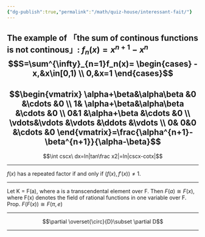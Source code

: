 ```yaml
---
{"dg-publish":true,"permalink":"/math/quiz-house/interessant-fait/"}
---
```



The example of 「the sum of continous functions is not continous」: $f_n(x)=x^{n+1}-x^n$
$$S=\sum^{\infty}_{n=1}f_n(x)= \begin{cases}
-x,&x\in[0,1) \\
0,&x=1
\end{cases}$$
---
$$\begin{vmatrix}
  \alpha+\beta&\alpha\beta  &0  &\cdots  &0 \\
  1&  \alpha+\beta&\alpha\beta  &\cdots  &0 \\
  0&1  &\alpha+\beta  &\cdots  &0 \\
  \vdots&\vdots  &\vdots  &\ddots  &\vdots \\
  0&  0&0  &\cdots  &0
\end{vmatrix}=\frac{\alpha^{n+1}-\beta^{n+1}}{\alpha-\beta}$$
---
$$\int cscx\ dx=ln|tan\frac x2|=ln|cscx-cotx|$$

---
$f(x)$ has a repeated factor if and only if $(f(x), f'(x)) \neq 1$.

---
Let K = F(a), where a is a transcendental element over F. Then $F(a)\cong F(x)$, where F(x) denotes the field of rational functions in one variable over F.
Prop. $F(F(x))\cong F(\pi,e)$

---
$$\partial \overset{\circ}{D}\subset \partial D$$

---

